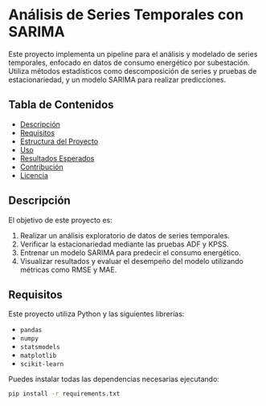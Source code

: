 # Análisis de Series Temporales con SARIMA

Este proyecto implementa un pipeline para el análisis y modelado de series temporales, enfocado en datos de consumo energético por subestación. Utiliza métodos estadísticos como descomposición de series y pruebas de estacionariedad, y un modelo SARIMA para realizar predicciones.

## Tabla de Contenidos

- [Descripción](#descripción)
- [Requisitos](#requisitos)
- [Estructura del Proyecto](#estructura-del-proyecto)
- [Uso](#uso)
- [Resultados Esperados](#resultados-esperados)
- [Contribución](#contribución)
- [Licencia](#licencia)

## Descripción

El objetivo de este proyecto es:

1. Realizar un análisis exploratorio de datos de series temporales.
2. Verificar la estacionariedad mediante las pruebas ADF y KPSS.
3. Entrenar un modelo SARIMA para predecir el consumo energético.
4. Visualizar resultados y evaluar el desempeño del modelo utilizando métricas como RMSE y MAE.

## Requisitos

Este proyecto utiliza Python y las siguientes librerías:

- `pandas`
- `numpy`
- `statsmodels`
- `matplotlib`
- `scikit-learn`

Puedes instalar todas las dependencias necesarias ejecutando:

```bash
pip install -r requirements.txt

